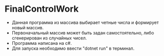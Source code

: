 # FinalControlWork

- Данная программа из массива выбирает четные числа и формирует новый массив. 
- Первоначальный массив может быть задан самостоятельно, либо сгенерирован из случайных чисел. 
- Программа написана на c#.
- Для запуска необходимо ввести "dotnet run" в терминал.

